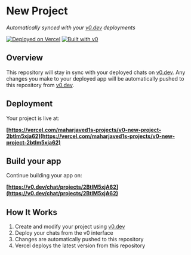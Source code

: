 # New Project

*Automatically synced with your [v0.dev](https://v0.dev) deployments*

[![Deployed on Vercel](https://img.shields.io/badge/Deployed%20on-Vercel-black?style=for-the-badge&logo=vercel)](https://vercel.com/maharjaved1s-projects/v0-new-project-2btlm5xja62)
[![Built with v0](https://img.shields.io/badge/Built%20with-v0.dev-black?style=for-the-badge)](https://v0.dev/chat/projects/2BtlM5xjA62)

## Overview

This repository will stay in sync with your deployed chats on [v0.dev](https://v0.dev).
Any changes you make to your deployed app will be automatically pushed to this repository from [v0.dev](https://v0.dev).

## Deployment

Your project is live at:

**[https://vercel.com/maharjaved1s-projects/v0-new-project-2btlm5xja62](https://vercel.com/maharjaved1s-projects/v0-new-project-2btlm5xja62)**

## Build your app

Continue building your app on:

**[https://v0.dev/chat/projects/2BtlM5xjA62](https://v0.dev/chat/projects/2BtlM5xjA62)**

## How It Works

1. Create and modify your project using [v0.dev](https://v0.dev)
2. Deploy your chats from the v0 interface
3. Changes are automatically pushed to this repository
4. Vercel deploys the latest version from this repository